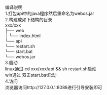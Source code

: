 编译说明  
1.打包api中的java程序然后重命名为webos.jar  
2.构建成如下结构的目录  
xxx/xxx  
├── web  
│ └── index.html  
└── api  
    └── restart.sh  
    └── start.bat  
    └── webos.jar  
3.启动  
linux通过 cd xxx/xxx/api && sh restart.sh启动  
win通过 双击start.bat启动  
4.访问  
浏览器访问http://127.0.0.1:8088进行引导安装即可  